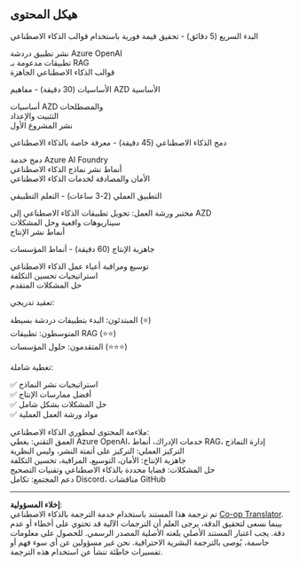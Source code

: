<!--
CO_OP_TRANSLATOR_METADATA:
{
  "original_hash": "f043362c5ed91c41a815609e4f16bd48",
  "translation_date": "2025-09-12T19:15:30+00:00",
  "source_file": "course-outline.md",
  "language_code": "ar"
}
-->
## هيكل المحتوى

البدء السريع (5 دقائق) - تحقيق قيمة فورية باستخدام قوالب الذكاء الاصطناعي

نشر تطبيق دردشة Azure OpenAI  
تطبيقات مدعومة بـ RAG  
قوالب الذكاء الاصطناعي الجاهزة  

الأساسيات (30 دقيقة) - مفاهيم AZD الأساسية

أساسيات AZD والمصطلحات  
التثبيت والإعداد  
نشر المشروع الأول  

دمج الذكاء الاصطناعي (45 دقيقة) - معرفة خاصة بالذكاء الاصطناعي

دمج خدمة Azure AI Foundry  
أنماط نشر نماذج الذكاء الاصطناعي  
الأمان والمصادقة لخدمات الذكاء الاصطناعي  

التطبيق العملي (2-3 ساعات) - التعلم التطبيقي

مختبر ورشة العمل: تحويل تطبيقات الذكاء الاصطناعي إلى AZD  
سيناريوهات واقعية وحل المشكلات  
أنماط نشر الإنتاج  

جاهزية الإنتاج (60 دقيقة) - أنماط المؤسسات

توسيع ومراقبة أعباء عمل الذكاء الاصطناعي  
استراتيجيات تحسين التكلفة  
حل المشكلات المتقدم  

تعقيد تدريجي:

المبتدئون: البدء بتطبيقات دردشة بسيطة (⭐)  
المتوسطون: تطبيقات RAG (⭐⭐)  
المتقدمون: حلول المؤسسات (⭐⭐⭐)  

تغطية شاملة:

✅ استراتيجيات نشر النماذج  
✅ أفضل ممارسات الإنتاج  
✅ حل المشكلات بشكل شامل  
✅ مواد ورشة العمل العملية  

ملاءمة المحتوى لمطوري الذكاء الاصطناعي:  
العمق التقني: يغطي Azure OpenAI، خدمات الإدراك، أنماط RAG، إدارة النماذج  
التركيز العملي: التركيز على أتمتة النشر، وليس النظرية  
جاهزية الإنتاج: الأمان، التوسيع، المراقبة، تحسين التكلفة  
حل المشكلات: قضايا محددة بالذكاء الاصطناعي وتقنيات التصحيح  
دعم المجتمع: تكامل Discord، مناقشات GitHub  

---

**إخلاء المسؤولية**:  
تم ترجمة هذا المستند باستخدام خدمة الترجمة بالذكاء الاصطناعي [Co-op Translator](https://github.com/Azure/co-op-translator). بينما نسعى لتحقيق الدقة، يرجى العلم أن الترجمات الآلية قد تحتوي على أخطاء أو عدم دقة. يجب اعتبار المستند الأصلي بلغته الأصلية المصدر الرسمي. للحصول على معلومات حاسمة، يُوصى بالترجمة البشرية الاحترافية. نحن غير مسؤولين عن أي سوء فهم أو تفسيرات خاطئة تنشأ عن استخدام هذه الترجمة.